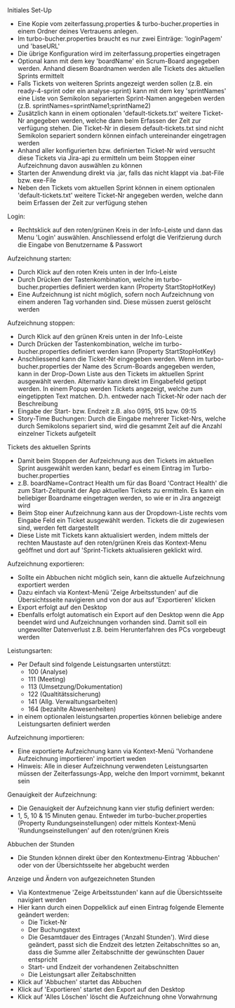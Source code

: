 Initiales Set-Up 
- Eine Kopie vom zeiterfassung.properties & turbo-bucher.properties in einem Ordner deines Vertrauens anlegen.
- Im turbo-bucher.properties braucht es nur zwei Einträge: 'loginPagem' und 'baseURL'
- Die übrige Konfiguration wird im zeiterfassung.properties eingetragen
- Optional kann mit dem key 'boardName' ein Scrum-Board angegeben werden. Anhand diesem Boardnamen werden alle Tickets des aktuellen Sprints ermittelt
- Falls Tickets von weiteren Sprints angezeigt werden sollen (z.B. ein ready-4-sprint oder ein analyse-sprint) kann mit dem key 'sprintNames' eine Liste von Semikolon separierten Sprint-Namen angegeben werden (z.B. sprintNames=sprintName1;sprintName2)
- Zusätzlich kann in einem optionalen 'default-tickets.txt' weitere Ticket-Nr angegeben werden, welche dann beim Erfassen der Zeit zur verfügung stehen. Die Ticket-Nr in diesem
  default-tickets.txt sind nicht Semikolon separiert sondern können einfach untereinander eingetragen werden 
- Anhand aller konfigurierten bzw. definierten Ticket-Nr wird versucht diese Tickets via Jira-api zu ermitteln um beim Stoppen einer Aufzeichnung davon auswählen zu können
- Starten der Anwendung direkt via .jar, falls das nicht klappt via .bat-File bzw. exe-File
- Neben den Tickets vom aktuellen Sprint können in einem optionalen 'default-tickets.txt' weitere Ticket-Nr angegeben werden, welche dann beim Erfassen der Zeit zur verfügung stehen

Login:
- Rechtsklick auf den roten/grünen Kreis in der Info-Leiste und dann das Menu 'Login' auswählen. Anschliessend erfolgt die Verifzierung durch die Eingabe von Benutzername & Passwort

Aufzeichnung starten:
- Durch Klick auf den roten Kreis unten in der Info-Leiste
- Durch Drücken der Tastenkombination, welche im turbo-bucher.properties definiert werden kann (Property StartStopHotKey)
- Eine Aufzeichnung ist nicht möglich, sofern noch Aufzeichnung von einem anderen Tag vorhanden sind. Diese müssen zuerst gelöscht werden

Aufzeichnung stoppen:
- Durch Klick auf den grünen Kreis unten in der Info-Leiste
- Durch Drücken der Tastenkombination, welche im turbo-bucher.properties definiert werden kann (Property StartStopHotKey)
- Anschliessend kann die Ticket-Nr eingegeben werden. Wenn im turbo-bucher.properties der Name des Scrum-Boards angegeben werden, kann in der Drop-Down Liste aus den Tickets im aktuellen Sprint ausgewählt werden. Alternativ kann direkt im Eingabefeld getippt werden. In einem Popup werden Tickets angezeigt, welche zum eingetippten Text matchen. D.h. entweder nach Ticket-Nr oder nach der Beschreibung
- Eingabe der Start- bzw. Endzeit z.B. also 0915, 915 bzw. 09:15
- Story-Time Buchungen: Durch die Eingabe mehrerer Ticket-Nrs, welche durch Semikolons separiert sind, wird die gesammt Zeit auf die Anzahl einzelner Tickets aufgeteilt

Tickets des aktuellen Sprints
- Damit beim Stoppen der Aufzeichnung aus den Tickets im aktuellen Sprint ausgewählt werden kann, bedarf es einem Eintrag im Turbo-bucher.properties
- z.B. boardName=Contract Health um für das Board 'Contract Health' die zum Start-Zeitpunkt der App aktuellen Tickets zu ermitteln. Es kann ein beliebiger Boardname eingetragen werden, so wie er in Jira angezeigt wird
- Beim Stop einer Aufzeichnung kann aus der Dropdown-Liste rechts vom Eingabe Feld ein Ticket ausgewählt werden. Tickets die dir zugewiesen sind, werden fett dargestellt
- Diese Liste mit Tickets kann aktualisiert werden, indem mittels der rechten Maustaste auf den roten/grünen Kreis das Kontext-Menu geöffnet und dort auf 'Sprint-Tickets aktualisieren geklickt wird.

Aufzeichnung exportieren:
- Sollte ein Abbuchen nicht möglich sein, kann die aktuelle Aufzeichnung exportiert werden
- Dazu einfach via Kontext-Menü 'Zeige Arbeitsstunden' auf die Übersichtsseite navigieren und von dor aus auf 'Exportieren' klicken
- Export erfolgt auf den Desktop
- Ebenfalls erfolgt automatisch ein Export auf den Desktop wenn die App beendet wird und Aufzeichnungen vorhanden sind. Damit soll ein ungewollter Datenverlust z.B. beim Herunterfahren des PCs vorgebeugt werden

Leistungsarten:
- Per Default sind folgende Leistungsarten unterstützt:
  - 100 (Analyse)
  - 111 (Meeting)
  - 113 (Umsetzung/Dokumentation)
  - 122 (Qualtitätssicherung)
  - 141 (Allg. Verwaltungsarbeiten)
  - 164 (bezahlte Abwesenheiten)
- in einem optionalen leistungsarten.properties können beliebige andere Leistungsarten definiert werden

Aufzeichnung importieren:
- Eine exportierte Aufzeichnung kann via Kontext-Menü 'Vorhandene Aufzeichnung importieren' importiert weden
- Hinweis: Alle in dieser Aufzeichnung verwendeten Leistungsarten müssen der Zeiterfassungs-App, welche den Import vornimmt, bekannt sein

Genauigkeit der Aufzeichnung:
- Die Genauigkeit der Aufzeichnung kann vier stufig definiert werden:
- 1, 5, 10 & 15 Minuten genau. Entweder im turbo-bucher.properties (Property Rundungseinstellungen) oder mittels Kontext-Menü 'Rundungseinstellungen' auf den roten/grünen Kreis

Abbuchen der Stunden
- Die Stunden können direkt über den Kontextmenu-Eintrag 'Abbuchen' oder von der Übersichtsseite her abgebucht werden

Anzeige und Ändern von aufgezeichneten Stunden
- Via Kontextmenue 'Zeige Arbeitsstunden' kann auf die Übersichtsseite navigiert werden
- Hier kann durch einen Doppelklick auf einen Eintrag folgende Elemente geändert werden:
  - Die Ticket-Nr
  - Der Buchungstext
  - Die Gesamtdauer des Eintrages ('Anzahl Stunden'). Wird diese geändert, passt sich die Endzeit des letzten Zeitabschnittes so an, dass die Summe aller Zeitabschnitte der gewünschten Dauer entspricht
  - Start- und Endzeit der vorhandenen Zeitabschnitten
  - Die Leistungsart aller Zeitabschnitten
- Klick auf 'Abbuchen' startet das Abbuchen
- Klick auf 'Exportieren' startet den Export auf den Desktop
- Klick auf 'Alles Löschen' löscht die Aufzeichnung ohne Vorwahrnung
